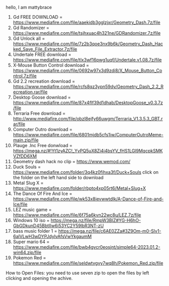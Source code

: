 hello, I am mattybrace
1. Gd FREE DOWNLOAD = https://www.mediafire.com/file/aaekidb3gglzjxr/Geometry_Dash.7z/file
2. Gd Randomizer = https://www.mediafire.com/file/tsjhxuac4h321ne/GDRandomizer.7z/file
3. Gd Unlock all = https://www.mediafire.com/file/7z2b3qoe3nx9b6k/Geometry_Dash_Hacked_Save_File_Extractor.7z/file
4. Undertale FREE download = https://www.mediafire.com/file/tlx3wf16pwg1uqf/Undertale.v1.08.7z/file
5. X-Mouse Button Control download = https://www.mediafire.com/file/0692w97x3d9zdi8/X_Mouse_Button_Control.7z/file
6. Gd 2.2 recreation download = https://www.mediafire.com/file/rcfs8qz3ypn59dy/Geometry_Dash_2.2_Recreation.rar/file
7. Desktop Goose download = https://www.mediafire.com/file/87x4flf39d1dhab/DesktopGoose_v0.3.7z/file
8. Terraria Free download = http://www.mediafire.com/file/obzl8ejfy66uwgm/Terraria_V1.3.5.3_GBT.rar/file
9. Computer Outro download = https://www.mediafire.com/file/6801mjdb5cfs1iw/ComputerOutroMeme-main.zip/file
10. Plauge .Inc Free donwload = https://mega.nz/#!Yt1zyAZC!_YvPQ5uX8Zi4i4bsYV_fHS1LGl9MqcpkSMKVZfDD6XM
11. Geometry dash hack no clip = https://www.wemod.com/
12. Duck Souls = https://www.mediafire.com/folder/3q4kz0fihxa3f/Duck+Souls click on the folder on the left hand side to download
13. Metal Slug X = https://www.mediafire.com/folder/rbpto4xp05rt6/Metal+Slug+X
14. The Dance Of Fire And Ice = https://www.mediafire.com/file/wk53x8ievwwtdlk/A-Dance-of-Fire-and-Ice/file
15. LEZ music game = https://www.mediafire.com/file/6f75a6kvn22wc8u/LEZ.7z/file
16. Windows 10 iso = https://mega.nz/file/RmpW3BIZ#YG-H6hO-GbGDkunD45BbtIIw6i53YC2Y59lbR3NT-zU
17. bass music folder 1 = https://mega.nz/file/c6AE0ZZa#3Z9Om-m0-Slv1-6alVLwH3wDYPJdylvAfsVwYkgaumM
18. Super mario 64 = https://www.mediafire.com/file/bwb4gvcr0eosjnt/simple64-2023.01.2-win64.zip/file
19. Pokemon Red = https://www.mediafire.com/file/seldwtvgvy7wq8h/Pokemon_Red.zip/file



How to Open Files: you need to use seven zip to open the files by left clicking and opening the achive.

